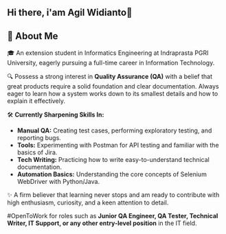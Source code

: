 ## Hi there, i'am Agil Widianto👋

## 🚀 About Me
🎓 An extension student in Informatics Engineering at Indraprasta PGRI University, eagerly pursuing a full-time career in Information Technology.

🔍 Possess a strong interest in **Quality Assurance (QA)** with a belief that great products require a solid foundation and clear documentation. Always eager to learn how a system works down to its smallest details and how to explain it effectively.

🛠️ **Currently Sharpening Skills In:**
- **Manual QA:** Creating test cases, performing exploratory testing, and reporting bugs.
- **Tools:** Experimenting with Postman for API testing and familiar with the basics of Jira.
- **Tech Writing:** Practicing how to write easy-to-understand technical documentation.
- **Automation Basics:** Understanding the core concepts of Selenium WebDriver with Python/Java.

✨ A firm believer that learning never stops and am ready to contribute with high enthusiasm, curiosity, and a keen attention to detail.

#OpenToWork for roles such as **Junior QA Engineer, QA Tester, Technical Writer, IT Support, or any other entry-level position** in the IT field.

<!--
**agilwidianto/agilwidianto** is a ✨ _special_ ✨ repository because its `README.md` (this file) appears on your GitHub profile.

Here are some ideas to get you started:

- 🔭 I’m currently working on ...
- 🌱 I’m currently learning ...
- 👯 I’m looking to collaborate on ...
- 🤔 I’m looking for help with ...
- 💬 Ask me about ...
- 📫 How to reach me: ...
- 😄 Pronouns: ...
- ⚡ Fun fact: ...
-->
